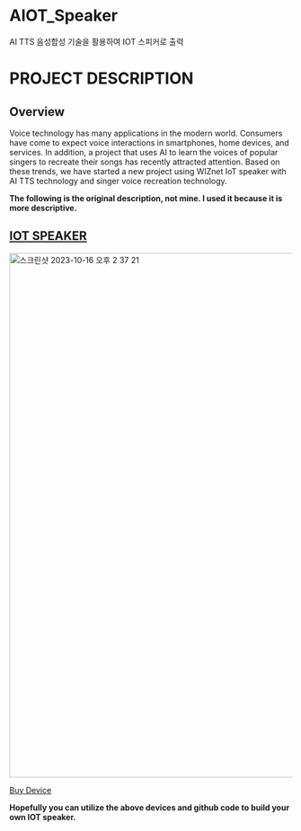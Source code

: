 # AIOT_Speaker
AI TTS 음성합성 기술을 활용하여 IOT 스피커로 출력

# PROJECT DESCRIPTION
## Overview
Voice technology has many applications in the modern world. Consumers have come to expect voice interactions in smartphones, home devices, and services. In addition, a project that uses AI to learn the voices of popular singers to recreate their songs has recently attracted attention. Based on these trends, we have started a new project using WIZnet IoT speaker with AI TTS technology and singer voice recreation technology.  

**The following is the original description, not mine. I used it because it is more descriptive.**  

## [IOT SPEAKER](https://github.com/chcbaram/wiznet-iot-speaker)
<img width="934" alt="스크린샷 2023-10-16 오후 2 37 21" src="https://github.com/jh941213/AIOT_Speaker/assets/112835087/3e77584e-7f89-41df-b1c6-a98904b6d533">

[Buy Device](https://smartstore.naver.com/higenis/products/9179803239)

**Hopefully you can utilize the above devices and github code to build your own IOT speaker.**
